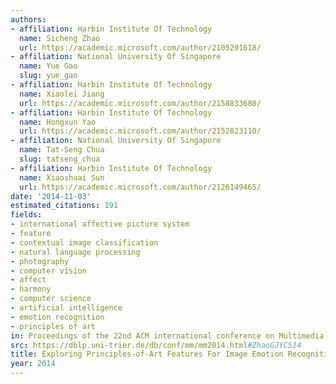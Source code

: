 ```yaml
---
authors:
- affiliation: Harbin Institute Of Technology
  name: Sicheng Zhao
  url: https://academic.microsoft.com/author/2105291618/
- affiliation: National University Of Singapore
  name: Yue Gao
  slug: yue_gao
- affiliation: Harbin Institute Of Technology
  name: Xiaolei Jiang
  url: https://academic.microsoft.com/author/2158833680/
- affiliation: Harbin Institute Of Technology
  name: Hongxun Yao
  url: https://academic.microsoft.com/author/2152823110/
- affiliation: National University Of Singapore
  name: Tat-Seng Chua
  slug: tatseng_chua
- affiliation: Harbin Institute Of Technology
  name: Xiaoshuai Sun
  url: https://academic.microsoft.com/author/2126149465/
date: '2014-11-03'
estimated_citations: 191
fields:
- international affective picture system
- feature
- contextual image classification
- natural language processing
- photography
- computer vision
- affect
- harmony
- computer science
- artificial intelligence
- emotion recognition
- principles of art
in: Proceedings of the 22nd ACM international conference on Multimedia
src: https://dblp.uni-trier.de/db/conf/mm/mm2014.html#ZhaoGJYCS14
title: Exploring Principles-of-Art Features For Image Emotion Recognition
year: 2014
---
```

